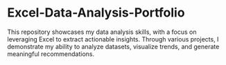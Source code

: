 # Excel-Data-Analysis-Portfolio
This repository showcases my data analysis skills, with a focus on leveraging Excel to extract actionable insights. Through various projects, I demonstrate my ability to analyze datasets, visualize trends, and generate meaningful recommendations.
